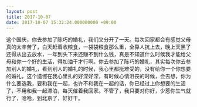 ```yaml
---
layout: post
title: 2017-10-07
date: 2017-10-07 15:32:24.000000000 +09:00
---
```


这个国庆，你去参加了陈巧的婚礼，我们又分开了一天。每次回家都会有感觉父母真的太辛苦了，白天赶着收粮食，一袋袋粮食那么重，全靠人抗上去，晚上天黑了还得从出去放水，一年到头下来还赚不到什么钱，真是不知道什么时候我才能给父母和你一个好的生活，得加油干才行啊。你去参加了陈巧的婚礼，其实每次你去参加别人的婚礼，看到别人的婚礼的时候，我心里都挺难受的，没有给你一个你想要的婚礼，这个遗憾在我心里扎的好深好深，有时候心情沮丧的时候，会去想，你为什么要选我，要和我在一起，也许不和我在一起的话，你已经过上你想要的生活了，不用和我一起漂泊，每天催着我回家。不管了，我只要对你好，少惹你生气就行了，哈哈，到北京了，好好干。
